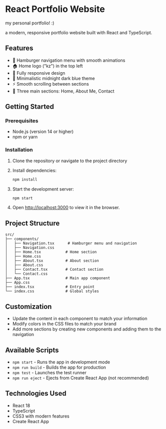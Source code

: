 # React Portfolio Website

my personal portfolio! :)

a modern, responsive portfolio website built with React and TypeScript.

## Features

- 🍔 Hamburger navigation menu with smooth animations
- 🏠 Home logo ("kz") in the top left
- 📱 Fully responsive design
- 🎨 Minimalistic midnight dark blue theme
- ⚡ Smooth scrolling between sections
- 🎯 Three main sections: Home, About Me, Contact

## Getting Started

### Prerequisites

- Node.js (version 14 or higher)
- npm or yarn

### Installation

1. Clone the repository or navigate to the project directory
2. Install dependencies:
   ```bash
   npm install
   ```

3. Start the development server:
   ```bash
   npm start
   ```

4. Open [http://localhost:3000](http://localhost:3000) to view it in the browser.

## Project Structure

```
src/
├── components/
│   ├── Navigation.tsx      # Hamburger menu and navigation
│   ├── Navigation.css
│   ├── Home.tsx           # Home section
│   ├── Home.css
│   ├── About.tsx          # About section
│   ├── About.css
│   ├── Contact.tsx        # Contact section
│   └── Contact.css
├── App.tsx                # Main app component
├── App.css
├── index.tsx              # Entry point
└── index.css              # Global styles
```

## Customization

- Update the content in each component to match your information
- Modify colors in the CSS files to match your brand
- Add more sections by creating new components and adding them to the navigation

## Available Scripts

- `npm start` - Runs the app in development mode
- `npm run build` - Builds the app for production
- `npm test` - Launches the test runner
- `npm run eject` - Ejects from Create React App (not recommended)

## Technologies Used

- React 18
- TypeScript
- CSS3 with modern features
- Create React App
